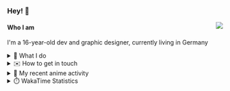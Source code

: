 ### Hey! 👋

[<img src="https://lanyard-profile-readme.vercel.app/api/228965621478588416" align="right">](https://discord.com/users/228965621478588416)

#### Who I am

I'm a 16-year-old dev and graphic designer, currently living in Germany

<details>
  <summary>💼 What I do</summary>
  
I am currently primarily working on [taiga Bot](https://taigabot.net) and [PartydoosMedia](https://partydoosmedia.com)
I helped / am helping translate [PreMiD](https://premid.app), [Flashing Lights](https://store.steampowered.com/app/605740/Flashing_Lights__Police_Firefighting_Emergency_Services_Simulator/), [Hypixel](https://hypixel.net/), [Discord Templates](https://discordtemplates.com/), [Discord Extreme List](https://discordextremelist.xyz/), [Kitsu](https://kitsu.io/), [Minecraft](https://minecraft.net/), and [taiga Bot](https://taigabot.net) to the German language
</details>

<details>
  <summary>✉️ How to get in touch</summary>
  
> Sorted by how quickly you can expect a reply
- [Hit me up on Discord](https://discord.com/users/228965621478588416)
- [Hit me up on Twitter](https://twitter.com/cruggdev)
- [Send me a mail](mailto:me@crg.sh)
</details>


<details>
  <summary>🌸 My recent anime activity</summary>
  
<!-- ANILIST_ACTIVITY:start -->

-   📺 Watched episode 2 of [Komi Can’t Communicate](https://anilist.co/anime/133965) (10:39, 14 July 2022)
-   📺 Watched episode 3 - 5 of [The Promised Neverland Season 2](https://anilist.co/anime/108725) (10:15, 14 July 2022)
-   📺 Watched episode 2 of [The Promised Neverland Season 2](https://anilist.co/anime/108725) (23:15, 13 July 2022)
-   📺 Watched episode 1 of [Komi Can’t Communicate](https://anilist.co/anime/133965) (14:46, 13 July 2022)
-   📺 Completed [BELLE](https://anilist.co/anime/127271) (10:55, 13 June 2022)

<!-- ANILIST_ACTIVITY:end -->
</details>

<details>
  <summary>⏱️ WakaTime Statistics</summary>

<!--START_SECTION:waka-->

```text
No activity tracked
```

<!--END_SECTION:waka-->
</details>
